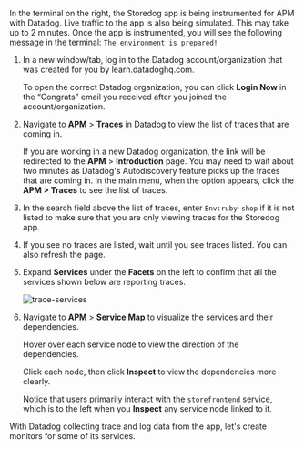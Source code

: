 In the terminal on the right, the Storedog app is being instrumented for APM with Datadog. Live traffic to the app is also being simulated. This may take up to 2 minutes. Once the app is instrumented, you will see the following message in the terminal: `The environment is prepared!`

1. In a new window/tab, log in to the Datadog account/organization that was created for you by learn.datadoghq.com. <p> To open the correct Datadog organization, you can click **Login Now** in the “Congrats” email you received after you joined the account/organization.

2. Navigate to <a href="https://app.datadoghq.com/apm/traces" target="_datadog">**APM** > **Traces**</a> in Datadog to view the list of traces that are coming in. <p> If you are working in a new Datadog organization, the link will be redirected to the **APM** > **Introduction** page. You may need to wait about two minutes as Datadog's Autodiscovery feature picks up the traces that are coming in. In the main menu, when the option appears, click the **APM > Traces** to see the list of traces.

3. In the search field above the list of traces, enter `Env:ruby-shop` if it is not listed to make sure that you are only viewing traces for the Storedog app.

4. If you see no traces are listed, wait until you see traces listed. You can also refresh the page. 

5. Expand **Services** under the **Facets** on the left to confirm that all the services shown below are reporting traces. <p> ![trace-services](instrumentapp/assets/trace-services.png)

6. Navigate to <a href="https://app.datadoghq.com/apm/map?env=ruby-shop" target="_datadog">**APM** > **Service Map**</a> to visualize the services and their dependencies. <p> Hover over each service node to view the direction of the dependencies. <p> Click each node, then click **Inspect** to view the dependencies more clearly. <p> Notice that users primarily interact with the `storefrontend` service, which is to the left when you **Inspect** any service node linked to it.

With Datadog collecting trace and log data from the app, let's create monitors for some of its services.
